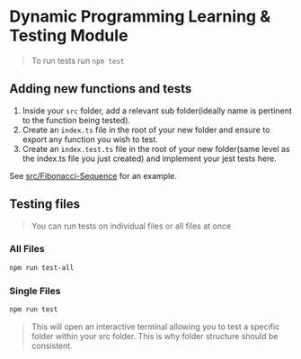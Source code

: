 # Dynamic Programming Learning & Testing Module

> To run tests run `npm test`

## Adding new functions and tests

1. Inside your `src` folder, add a relevant sub folder(ideally name is pertinent to the function being tested).
2. Create an `index.ts` file in the root of your new folder and ensure to export any function you wish to test.
3. Create an `index.test.ts` file in the root of your new folder(same level as the index.ts file you just created) and implement your jest tests here.

See [src/Fibonacci-Sequence](src/Fibonacci-Sequence) for an example.

## Testing files

> You can run tests on individual files or all files at once

### All Files

```bash
npm run test-all
```

### Single Files

```bash
npm run test
```

> This will open an interactive terminal allowing you to test a specific folder within your src folder. This is why folder structure should be consistent.
